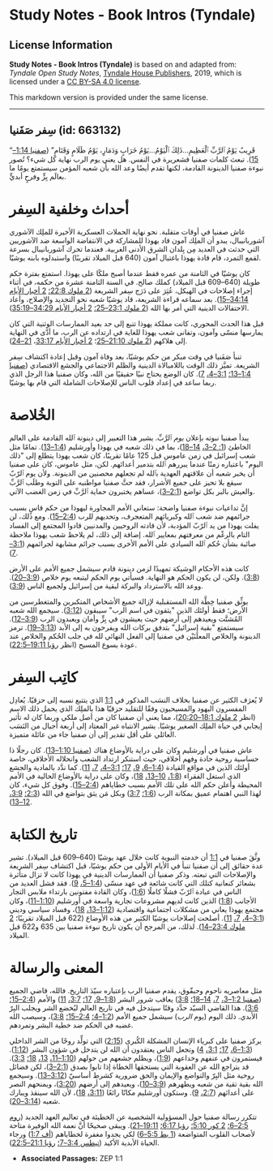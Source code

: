# Study Notes - Book Intros (Tyndale)

## License Information

**Study Notes - Book Intros (Tyndale)** is based on and adapted from: _Tyndale Open Study Notes_, [Tyndale House Publishers](https://tyndaleopenresources.com/), 2019, which is licensed under a [CC BY-SA 4.0 license](https://creativecommons.org/licenses/by-sa/4.0/legalcode.en).

This markdown version is provided under the same license.



--------------------------------

## سِفر صَفَنيا (id: 663132)

“قَرِيبٌ يَوْمُ ٱلرَّبِّ ٱلْعَظِيمِ...ذَلِكَ ٱلْيَوْمُ...يَوْمُ خَرَابٍ وَدَمَارٍ، يَوْمُ ظَلَامٍ وَقَتَامٍ” ([صفنيا 1:14–15](https://ref.ly/Zeph1:14-Zeph1:15)). تبعث كلمات صفنيا قشعريرة في النفس. هل يعني يوم الرب نهاية كل شيء؟ تُصور نبوءة صفنيا الدينونة القادمة، لكنها تقدم أيضًا وعد الله بأن شعبه المؤمن سيستمتع يومًا ما بعالَم بِرٍّ وفرحٍ أبديٍّ.

أحداث وخلفية السِفر
===================

عاش صفنيا في أوقات متقلبة. نحو نهاية الحملات العسكرية الأخيرة للملِك الآشوري آشوربانيبال، يبدو أن الملِك آمون قاد يهوذا للمشاركة في الانتفاضة الواسعة ضد الآشوريين التي حدثت في العديد مِن بِلدان الشرق الأدنى الغربية. فعندما تحرك آشوربانيبال بسرعة لقمع التمرد، قام قادة يهوذا باغتيال آمون (640 قبل الميلاد تقريبًا) واستبدلوه بابنه يوشيّا.

كان يوشيّا في الثامنة من عمره فقط عندما أصبح ملكًا على يهوذا. استمتع بفترة حكم طويلة (640–609 قبل الميلاد) كملك صالح. في السنة الثامنة عشرة من حكمه، في أثناء إجراء إصلاحات في الهيكل، عُثِرَ على دَرَج سِفر الشريعة ([2 ملوك 22:8؛](https://ref.ly/2Kgs22:8) [2 أخبار الأيام 34:14–15](https://ref.ly/2Chr34:14-2Chr34:15)). بعد سماعه قراءة الشريعة، قاد يوشيّا شعبه نحو التجديد والإصلاح، وأعاد الاحتفالات الدينية التي أمر بها الله ([2 ملوك 23:1–25؛](https://ref.ly/2Kgs23:1-2Kgs23:25) [2 أخبار الأيام 34:29–35:19](https://ref.ly/2Chr34:29-2Chr35:19)).

قبل هذا الحدث المحوري، كانت مملكة يهوذا تتبع إلى حد بعيد الممارسات الوثنية التي كان يمارسها منسّى وآمون، وتفانى شعب يهوذا للغاية في ارتداده عن الرب، ما أدَّى في النهاية إلى هلاكهم ([2 ملوك 21:10–25](https://ref.ly/2Kgs21:10-2Kgs21:25)؛ [2 أخبار الأيام 33:17](https://ref.ly/2Chr33:17)، [21–24](https://ref.ly/2Chr33:21-2Chr33:24)).

تنبأ صَفَنيا في وقت مبكر من حكم يوشيّا، بعد وفاة آمون وقبل إعادة اكتشاف سِفر الشريعة. تميَّز ذلك الوقت باللامبالاة الدينية والظلم الاجتماعي والجشع الاقتصادي ([صفنيا 1:4–13؛](https://ref.ly/Zeph1:4-Zeph1:13) [3:1–4،](https://ref.ly/Zeph3:1-Zeph3:4) [7](https://ref.ly/Zeph3:7)). كان الوضع يحتاج نبيًا حقيقيًا من الله، وكان صفنيا هذا الرجل الذي ربما ساعد في إعداد قلوب الناس للإصلاحات الشاملة التي قام بها يوشيّا.

الخُلاصة
========

يبدأ صفنيا نبوته بإعلان *يوم* ٱلرَّبِّ. يشير هذا التعبير إلى دينونة ٱلله القادمة على العالم الخاطئ ([1: 2–3،](https://ref.ly/Zeph1:2-Zeph1:3) [14–18](https://ref.ly/Zeph1:14-Zeph1:18))، بما في ذلك شعبه في يهوذا وأورشليم ([1:4–13](https://ref.ly/Zeph1:4-Zeph1:13)). تمامًا مثل شعب إسرائيل في زمن عاموس قبل 125 عامًا تقريبًا، كان شعب يهوذا يتطلع إلى "ذلك اليوم" باعتباره زمنًا عندما يبررهم ٱلله بتدمير أعدائهم. لكن، مثل عاموس، كان على صفنيا أن يخبر شعبه أن علاقتهم العهدية بٱلله لم تجعلهم محصنين من الدينونة. ولأن يوم ٱلرّبّ سيقع بلا تحيز على جميع الأشرار، فقد حثَّ صفنيا مواطنيه على التوبة وطلَب ٱلرَّبِّ والعيش بالبر بكل تواضع ([2:1–3](https://ref.ly/Zeph2:1-Zeph2:3))، عساهم يختبرون حماية ٱلرَّبِّ في زمن الغضب الآتي.

إنَّ تداعيات نبوءة صفنيا واضحة: ستعاني الأمم المجاورة ليهوذا من حكم قاسٍ بسبب جرائمهم ضد شعب ٱلله وكبريائهم المتعجرف، وتحديهم للرب ([2:4–15](https://ref.ly/Zeph2:4-Zeph2:15)). ومع ذلك، لن يفلت يهوذا من يد ٱلرّبّ المؤدبة، لأن قادته الروحيين والمدنيين قادوا المجتمع إلى الفساد التام بالرغْم من معرفتهم بمعايير ٱلله. إضافة إلى ذلك، لم يلاحظ شعب يهوذا ملاحظة صائبة بشأن حُكم ٱلله السيادي على الأمم الأخرى بسبب جرائم مشابهة لجرائمهم ([3:1–7](https://ref.ly/Zeph3:1-Zeph3:7)).

كانت هذه الأحكام الوشيكة تمهيدًا لزمن دينونة قادم سيشمل جميع الأمم على الأرض ([3:8](https://ref.ly/Zeph3:8)). ولكن، لن يكون الحكم هو النهاية. فسيأتي يوم الحكم ليتبعه يوم خلاص ([3:9–20](https://ref.ly/Zeph3:9-Zeph3:20)). ووعد الله بالاسترداد والبركة لبقية من إسرائيل ولجميع الناس ([3:9](https://ref.ly/Zeph3:9)).

يوثِّق صفنيا خِطَّة الله المستقبلية لإزالة جميع الأشخاص المتكبرين والمتغطرسين من الأرض؛ فقط أولئك الذين "يثقون في اسم الرب" سيبقون ([3:12](https://ref.ly/Zeph3:12)). سيجمع الله شعبه المُشتَّت ويعيدهم إلى أرضهم حيث يعيشون في بِرٍّ وأمان ويعبدون الرب ([3:9–12](https://ref.ly/Zeph3:9-Zeph3:12)). سيستمتع "بقية إسرائيل" بتدفق بركات الله ويفرحون به إلى الأبد ([3:13–19](https://ref.ly/Zeph3:13-Zeph3:19)). ترمز الدينونة والخلاص المعلَنَيْن في صفنيا إلى الفعل النهائي لله في جلب الحُكم والخلاص عند عودة يسوع المسيح (انظر [رؤيا 19:11–22:5](https://ref.ly/Rev19:11-Rev22:5)).

كاتِب السِفر
============

لا يُعرَف الكثير عن صفنيا بخلاف النسَب المذكور في [1:1](https://ref.ly/Zeph1:1) الذي يتتبع نسبه إلى حزقيّا. يُعادِل المفسرون اليهود والمسيحيون وفقًا للتقليد حزقيّا هذا بالملِك الذي يحمل ذلك الاسم (انظر [2 ملوك 18:1–20:20](https://ref.ly/2Kgs18:1-2Kgs20:20))، مما يعني أن صفنيا كان من أصل ملكي وربما كان له تأثير إيجابي في حياة الملِك الصغير يوشيّا. يشير الانتباه غير المعتاد إلى أربعة أجيال من النَسَب العائلي على أقل تقدير إلى أن صفنيا جاء من عائلة متميزة.

عاش صفنيا في أورشليم وكان على دراية بالأوضاع هناك ([صفنيا 1:10–13](https://ref.ly/Zeph1:10-Zeph1:13)). كان رجلًا ذا حساسية روحية حادة وفهم أخلاقي، حيث استنكر ارتداد الشعب وانحلاله الأخلاقي، خاصة أولئك الذين في مواقع القيادة ([1:4–6،](https://ref.ly/Zeph1:4-Zeph1:6) [9،](https://ref.ly/Zeph1:9) [17؛](https://ref.ly/Zeph1:17) [3:1–4،](https://ref.ly/Zeph3:1-Zeph3:4) [7،](https://ref.ly/Zeph3:7) [11](https://ref.ly/Zeph3:11)). كما ندَّد بالمادية والجشع الذي استغل الفقراء ([1:8،](https://ref.ly/Zeph1:8) [10–13،](https://ref.ly/Zeph1:10-Zeph1:13) [18](https://ref.ly/Zeph1:18))، وكان على دراية بالأوضاع الحالية في الأمم المحيطة وأعلن حكم الله على تلك الأمم بسبب خطاياهم ([2:4–15](https://ref.ly/Zeph2:4-Zeph2:15)). وفوق كل شيء، كان لهذا النبي اهتمام عميق بمكانة الرب ([1:6؛](https://ref.ly/Zeph1:6) [3:7](https://ref.ly/Zeph3:7)) وبكل مَن يثق بتواضع في الله ([2:3؛](https://ref.ly/Zeph2:3) [3:9،](https://ref.ly/Zeph3:9) [12–13](https://ref.ly/Zeph3:12-Zeph3:13)).

تاريخ الكتابة
=============

وثَّقَ صفنيا في [1:1](https://ref.ly/Zeph1:1) أن خدمته النبوية كانت خلال عهد يوشيّا (640–609 قبل الميلاد). تشير عدة حقائق إلى أن صفنيا تنبأ في الأيام الأولى من حكم يوشيّا، قبل اكتشاف سِفر الشريعة والإصلاحات التي تبعته. وذكر صفنيا أن الممارسات الدينية في يهوذا كانت لا تزال متأثرة بشعائر كنعانية كتلك التي كانت شائعة في عهد منسّى ([1:4–5،](https://ref.ly/Zeph1:4-Zeph1:5) [9](https://ref.ly/Zeph1:9)). فقد فشل العديد من الناس في عبادة ٱلرّبّ فشلًا كاملًا ([1:6](https://ref.ly/Zeph1:6))، وكان القادة مفتونين بارتداء ملابس التجار الأجانب ([1:8](https://ref.ly/Zeph1:8)) الذين كانت لديهم مشروعات تجارية واسعة في أورشليم ([1:10–11](https://ref.ly/Zeph1:10-Zeph1:11))، وكان مجتمع يهوذا يعاني من مشكلات اجتماعية واقتصادية ([1:12–13،](https://ref.ly/Zeph1:12-Zeph1:13) [18](https://ref.ly/Zeph1:18))، وفساد سياسي وديني ([3:1–4،](https://ref.ly/Zeph3:1-Zeph3:4) [7،](https://ref.ly/Zeph3:7) [11](https://ref.ly/Zeph3:11)). أصلحت إصلاحات يوشيّا الكثير من هذه الأوضاع (622 قبل الميلاد تقريبًا؛ [2 ملوك 23:4–14](https://ref.ly/2Kgs23:4-2Kgs23:14)). لذلك، من المرجح أن يكون تاريخ نبوءة صفنيا بين 635 و622 قبل الميلاد.

المعنى والرسالة
===============

مثل معاصريه ناحوم وحبقّوق، يقدم صفنيا الرب بإعتباره سيّدَ التاريخ. فالله، قاضي الجميع ([صفنيا 1:2–3،](https://ref.ly/Zeph1:2-Zeph1:3) [7،](https://ref.ly/Zeph1:7) [14–18؛](https://ref.ly/Zeph1:14-Zeph1:18) [3:8](https://ref.ly/Zeph3:8)) يعاقب شرور البشر ([1:8–9،](https://ref.ly/Zeph1:8-Zeph1:9) [17؛](https://ref.ly/Zeph1:17) [3:7،](https://ref.ly/Zeph3:7) [11](https://ref.ly/Zeph3:11)) والأمم ([2:4–15؛](https://ref.ly/Zeph2:4-Zeph2:15) [3:6](https://ref.ly/Zeph3:6)). هذا القاضي السيّد حدَّد وقتًا سيتدخل فيه في تاريخ العالم ليُخضع الشر ويجلب البِرّ الأبدي. ذلك اليوم (يوم *الرب*) سيشمل جميع الأمم ([1:2–4؛](https://ref.ly/Zeph1:2-Zeph1:4) [2:4–15؛](https://ref.ly/Zeph2:4-Zeph2:15) [3:8](https://ref.ly/Zeph3:8))، وسيصب الله غضبه في الحكم ضد خطية البشر وتمردهم.

يركز صفنيا على كبرياء الإنسان المشكلة الكُبرى ([2:15](https://ref.ly/Zeph2:15)) التي تولِّد روحًا من الشر الداخلي ([1:3–6،](https://ref.ly/Zeph1:3-Zeph1:6) [17؛](https://ref.ly/Zeph1:17) [3:1،](https://ref.ly/Zeph3:1) [4](https://ref.ly/Zeph3:4)) وتجعل الناس يعتقدون أن الله لن يتدخل في شؤون البشر ([1:12](https://ref.ly/Zeph1:12)). فيستمرون في عنفهم وخداعهم ([1:9](https://ref.ly/Zeph1:9))، ويظلم جشعهم من حولهم ([1:10–11،](https://ref.ly/Zeph1:10-Zeph1:11) [13،](https://ref.ly/Zeph1:13) [18؛](https://ref.ly/Zeph1:18) [3:3](https://ref.ly/Zeph3:3)). قد يتراجع الله عن العقوبة التي يستحقها الخطاة إذا تابوا بصدق ([2:1–3](https://ref.ly/Zeph2:1-Zeph2:3))، لكن فضائل روحية مثل البِرّ والتواضع والإيمان والحق ضرورية كشرط أساسيّ ([3:12–13](https://ref.ly/Zeph3:12-Zeph3:13)). وسيجمع الله بقية تقية من شعبه ويطهرهم ([3:9–10](https://ref.ly/Zeph3:9-Zeph3:10))، ويعيدهم إلى أرضهم ([3:20](https://ref.ly/Zeph3:20))، ويمنحهم النصر على أعدائهم ([2:7،](https://ref.ly/Zeph2:7) [9](https://ref.ly/Zeph2:9)). وستكون أورشليم مكانًا رائعًا ([3:11،](https://ref.ly/Zeph3:11) [18](https://ref.ly/Zeph3:18))، لأن الله سينقذ ويبارك شعبه ([3:14–20](https://ref.ly/Zeph3:14-Zeph3:20)).

تتكرر رسالة صفنيا حول المسؤولية الشخصية عن الخطيئة في تعاليم العهد الجديد ([روم 2:5–6؛](https://ref.ly/Rom2:5-Rom2:6) [2 كور 5:10؛](https://ref.ly/2Cor5:10) [رؤيا 6:17؛](https://ref.ly/Rev6:17) [19:11–21](https://ref.ly/Rev19:11-Rev19:21)). ويبقى صحيحًا أنَّ نعمة الله الوفيرة متاحة لأصحاب القلوب المتواضعة ([1 بط 5:5–6](https://ref.ly/1Pet5:5-1Pet5:6)) لكي يجدوا مغفرة لخطاياهم ([أف 1:7](https://ref.ly/Eph1:7)) ورجاء الحياة الأبدية الأكيد ([تيطس 3:4–7؛](https://ref.ly/Titus3:4-Titus3:7) [رؤيا 21:1–22:5](https://ref.ly/Rev21:1-Rev22:5)).

* **Associated Passages:** ZEP 1:1

